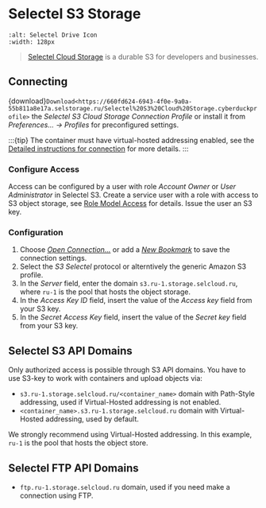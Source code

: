 Selectel S3 Storage
====

```{image} _images/selectel.png
:alt: Selectel Drive Icon
:width: 128px
```

> [Selectel Cloud Storage](https://docs.selectel.ru/en/cloud/object-storage/) is a durable S3 for developers and businesses.

## Connecting

{download}`Download<https://660fd624-6943-4f0e-9a0a-55b811a8e17a.selstorage.ru/Selectel%20S3%20Cloud%20Storage.cyberduckprofile>` the *Selectel S3 Cloud Storage Connection Profile* or install it from *Preferences… → Profiles* for preconfigured settings.

:::{tip}
The container must have virtual-hosted addressing enabled, see the [Detailed instructions for connection](https://docs.selectel.ru/en/cloud/object-storage/tools/cyberduck/) for more details.
:::

### Configure Access

Access can be configured by a user with role _Account Owner_ or _User Administrator_ in Selectel S3.  Create a service user with a role with access to S3 object storage, see [Role Model Access](https://docs.selectel.ru/en/cloud/object-storage/manage/manage-access/) for details.
Issue the user an S3 key.

### Configuration

1. Choose _[Open Connection…](../cyberduck/connection.md)_ or add a _[New Bookmark](../cyberduck/bookmarks.md)_ to save the connection settings.
2. Select the _S3 Selectel_ protocol or alterntively the generic Amazon S3 profile.
3. In the _Server_ field, enter the domain `s3.ru-1.storage.selcloud.ru`, where `ru-1` is the pool that hosts the object storage.
4. In the _Access Key ID_ field, insert the value of the _Access key_ field from your S3 key.
5. In the _Secret Access Key_ field, insert the value of the _Secret key_ field from your S3 key.

## Selectel S3 API Domains

Only authorized access is possible through S3 API domains. You have to use S3-key to work with containers and upload objects via:

- `s3.ru-1.storage.selcloud.ru/<container_name>` domain with Path-Style addressing, used if Virtual-Hosted addressing is not enabled.
- `<container_name>.s3.ru-1.storage.selcloud.ru` domain with Virtual-Hosted addressing, used by default.

We strongly recommend using Virtual-Hosted addressing. In this example, `ru-1` is the pool that hosts the object store.

## Selectel FTP API Domains

- `ftp.ru-1.storage.selcloud.ru` domain, used if you need make a connection using FTP[](../ftp.md).